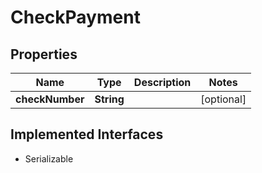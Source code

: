 

# CheckPayment


## Properties

| Name | Type | Description | Notes |
|------------ | ------------- | ------------- | -------------|
|**checkNumber** | **String** |  |  [optional] |


## Implemented Interfaces

* Serializable


